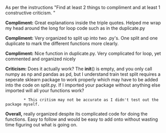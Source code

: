 As per the instructions "Find at least 2 things to compliment and at least 1 constructive criticism. "


**Compliment:** Great explanations inside the triple quotes. Helped me wrap my head around the long for loop code such
            as in the duplicate.py
            
            
**Compliment:** Very organized to split up into two .py's. One split and one duplicate to mark the different functions more clearly. 


**Compliment:** Nice function in duplicate.py. Very complicated for loop, yet commented and organized nicely



**Criticism:** Does it actually work? The __init__() is empty, and you only call numpy as np and pandas as pd, but I understand train test split requires a seperate
          sklearn package to work properly which may have to be added into the code on split.py. If I imported your package without anything else imported will
          all your functions work?
            
            * This critism may not be accurate as I didn't test out the package myself.
  
**Overall,** really organized despite its complicated code for doing the functions. Easy to follow and would be easy to add onto without wasting time 
figuring out what is going on.         
          
